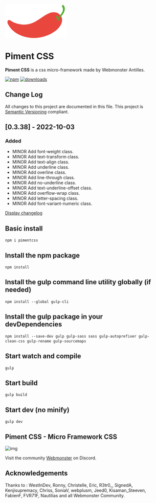<img src="https://raw.githubusercontent.com/WebmonsterA/Piment-Css/main/public/assets/img/logo-pimentcss.svg" alt="" width="200">

# Piment CSS

**Piment CSS** is a css micro-framework made by Webmonster Antilles.

[![npm](https://img.shields.io/npm/v/pimentcss.svg)](https://www.npmjs.com/package/pimentcss)
[![downloads](https://img.shields.io/npm/dt/pimentcss.svg)](https://www.npmjs.com/package/pimentcss)

## Change Log
All changes to this project are documented in this file. This project is [Semantic Versioning](http://semver.org/) compliant.

## [0.3.38] - 2022-10-03

### Added
- MINOR Add font-weight class.
- MINOR Add text-transform class.
- MINOR Add text-align class.
- MINOR Add underline class.
- MINOR Add overline class.
- MINOR Add line-through class.
- MINOR Add no-underline class.
- MINOR Add text-underline-offset class.
- MINOR Add overflow-wrap class.
- MINOR Add letter-spacing class.
- MINOR Add font-variant-numeric class.

[Display changelog](CHANGELOG.md)

## Basic install
```
npm i pimentcss
```

## Install the npm package
```
npm install
```

## Install the gulp command line utility globally (if needed)
```
npm install --global gulp-cli
```

## Install the gulp package in your devDependencies
```
npm install --save-dev gulp gulp-sass sass gulp-autoprefixer gulp-clean-css gulp-rename gulp-sourcemaps
```

## Start watch and compile
```
gulp
```

## Start build
```
gulp build
```

## Start dev (no minify)
```
gulp dev
```

## Piment CSS - Micro Framework CSS

![img](https://jobboard.webmonster.tech/assets/images/webmonster/logo-dark.png)

Visit the community [Webmonster](https://discord.gg/maynphPgp2) on Discord.

## Acknowledgements
Thanks to : WestInDev, Ronny, Christelle, Eric, R3tr0_, SignedA, Kenjisupremacy, Chriss, SoniaV, webplusm, Jeed0, Kisaman_Steeven, FabienF, FVR71F, Nautilias and all Webmonster Community.
